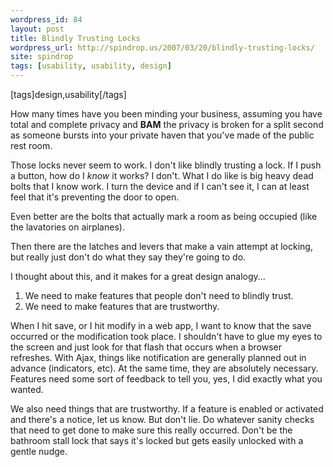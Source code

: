 ```yaml
---
wordpress_id: 84
layout: post
title: Blindly Trusting Locks
wordpress_url: http://spindrop.us/2007/03/20/blindly-trusting-locks/
site: spindrop
tags: [usability, usability, design]
---
```

[tags]design,usability[/tags]

How many times have you been minding your business, assuming you have total and complete privacy and **BAM** the privacy is broken for a split second as someone bursts into your private haven that you've made of the public rest room.

Those locks never seem to work.  I don't like blindly trusting a lock.  If I push a button, how do I *know* it works?  I don't.  What I do like is big heavy dead bolts that I know work.  I turn the device and if I can't see it, I can at least feel that it's preventing the door to open.

Even better are the bolts that actually mark a room as being occupied (like the lavatories on airplanes).

Then there are the latches and levers that make a vain attempt at locking, but really just don't do what they say they're going to do.

I thought about this, and it makes for a great design analogy...

<!--more-->

1. We need to make features that people don't need to blindly trust.  
2. We need to make features that are trustworthy.

When I hit save, or I hit modify in a web app, I want to know that the save occurred or the modification took place.  I shouldn't have to glue my eyes to the screen and just look for that flash that occurs when a browser refreshes.  With Ajax, things like notification are generally planned out in advance (indicators, etc).  At the same time, they are absolutely necessary.  Features need some sort of feedback to tell you, yes, I did exactly what you wanted.

We also need things that are trustworthy.  If a feature is enabled or activated and there's a notice, let us know.   But don't lie.  Do whatever sanity checks that need to get done to make sure this really occurred.  Don't be the bathroom stall lock that says it's locked but gets easily unlocked with a gentle nudge.

